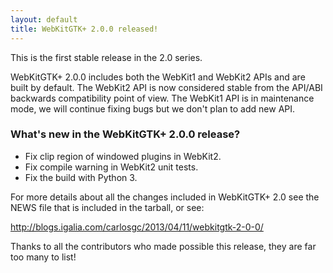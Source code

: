 ```yaml
---
layout: default
title: WebKitGTK+ 2.0.0 released!
---
```


This is the first stable release in the 2.0 series.

WebKitGTK+ 2.0.0 includes both the WebKit1 and WebKit2 APIs and are
built by default. The WebKit2 API is now considered stable from the
API/ABI backwards compatibility point of view. The WebKit1 API is in
maintenance mode, we will continue fixing bugs but we don't plan to add
new API.


### What's new in the WebKitGTK+ 2.0.0 release? ###

- Fix clip region of windowed plugins in WebKit2.
- Fix compile warning in WebKit2 unit tests.
- Fix the build with Python 3.

For more details about all the changes included in WebKitGTK+ 2.0 see
the NEWS file that is included in the tarball, or see:

<http://blogs.igalia.com/carlosgc/2013/04/11/webkitgtk-2-0-0/>

Thanks to all the contributors who made possible this release, they
are far too many to list!

